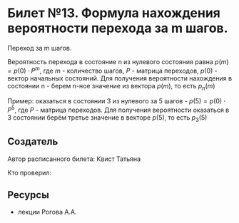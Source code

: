 # Билет №13. Формула нахождения вероятности перехода за m шагов.

Переход за m шагов. 

Вероятность перехода в состояние n из нулевого состояния равна $p(m) = p(0)\cdot P^m$, где $m$ - количество шагов, $P$ - матрица переходов, $p(0)$ - вектор начальных состояний. Для получения вероятности нахождения в состоянии n - берем n-ное значение из вектора $p(m)$, то есть $p_n(m)$

Пример: оказаться в состоянии 3 из нулевого за 5 шагов - $p(5) = p(0)\cdot P^5$, где $P$ - матрица переходов. Для получения вероятности оказаться в 3 состоянии берём третье значение в векторе $p(5)$, то есть $p_3(5)$


## Создатель

Автор расписанного билета: Квист Татьяна

Кто проверил:


## Ресурсы
- лекции Рогова А.А.
